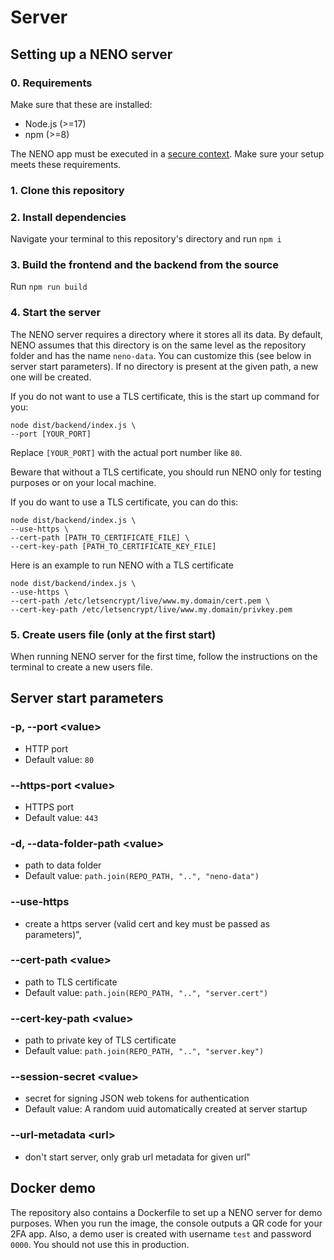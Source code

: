 # Server

## Setting up a NENO server

### 0. Requirements

Make sure that these are installed:

* Node.js (>=17)
* npm (>=8)

The NENO app must be executed in a
[secure context](https://developer.mozilla.org/en-US/docs/Web/Security/Secure_Contexts). 
Make sure your setup meets these requirements.

### 1. Clone this repository

### 2. Install dependencies
Navigate your terminal to this repository's directory and run `npm i`

### 3. Build the frontend and the backend from the source
Run `npm run build`

### 4. Start the server

The NENO server requires a directory where it stores all its data. By default, NENO assumes that this directory is on the same level as the repository folder and has the name `neno-data`. You can customize this (see below in server start parameters). If no directory is present at the given path, a new one will be created.

If you do not want to use a TLS certificate, this is the start up command for you:

```
node dist/backend/index.js \
--port [YOUR_PORT]
```
Replace `[YOUR_PORT]` with the actual port number like `80`.

Beware that without a TLS certificate, you should run NENO only for testing purposes or on your local machine.

If you do want to use a TLS certificate, you can do this:

```
node dist/backend/index.js \
--use-https \
--cert-path [PATH_TO_CERTIFICATE_FILE] \
--cert-key-path [PATH_TO_CERTIFICATE_KEY_FILE]
```

Here is an example to run NENO with a TLS certificate 

```
node dist/backend/index.js \
--use-https \
--cert-path /etc/letsencrypt/live/www.my.domain/cert.pem \
--cert-key-path /etc/letsencrypt/live/www.my.domain/privkey.pem
```

### 5. Create users file (only at the first start)

When running NENO server for the first time, follow the instructions on the terminal to create a new users file.


## Server start parameters

### -p, --port \<value>
* HTTP port
* Default value: `80`

### --https-port \<value>
* HTTPS port
* Default value: `443`

### -d, --data-folder-path \<value>
* path to data folder
* Default value: `path.join(REPO_PATH, "..", "neno-data")`

### --use-https
* create a https server (valid cert and key must be passed as parameters)",

### --cert-path \<value>
* path to TLS certificate
* Default value: `path.join(REPO_PATH, "..", "server.cert")`

### --cert-key-path \<value>
* path to private key of TLS certificate
* Default value: `path.join(REPO_PATH, "..", "server.key")`

### --session-secret \<value>
* secret for signing JSON web tokens for authentication
* Default value: A random uuid automatically created at server startup

### --url-metadata \<url>
* don't start server, only grab url metadata for given url"

## Docker demo

The repository also contains a Dockerfile to set up a NENO server for demo
purposes. When you run the image, the console outputs a QR code for your 2FA
app. Also, a demo user is created with username `test` and password `0000`.
You should not use this in production.
